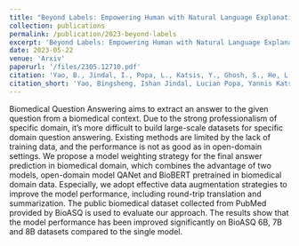```yaml
---
title: "Beyond Labels: Empowering Human with Natural Language Explanations through a Novel Active-Learning Architecture"
collection: publications
permalink: /publication/2023-beyond-labels
excerpt: 'Beyond Labels: Empowering Human with Natural Language Explanations through a Novel Active-Learning Architecture'
date: 2023-05-22
venue: 'Arxiv'
paperurl: '/files/2305.12710.pdf'
citation: 'Yao, B., Jindal, I., Popa, L., Katsis, Y., Ghosh, S., He, L., Lu, Y., Srivastava, S., Hendler, J.A., & Wang, D. (2023). Beyond Labels: Empowering Human with Natural Language Explanations through a Novel Active-Learning Architecture. ArXiv, abs/2305.12710.'
citation_short: 'Yao, Bingsheng, Ishan Jindal, Lucian Popa, Yannis Katsis, Sayan Ghosh, Lihong He, <b> Yuxuan Lu </b>, Shashank Srivastava, James A. Hendler and Dakuo Wang.  Beyond Labels: Empowering Human with Natural Language Explanations through a Novel Active-Learning Architecture. ArXiv, abs/2305.12710.'
---
```

Biomedical Question Answering aims to extract an answer to the given question from a biomedical context. Due to the strong professionalism of specific domain, it’s more difficult to build large-scale datasets for specific domain question answering. Existing methods are limited by the lack of training data, and the performance is not as good as in open-domain settings. We propose a model weighting strategy for the final answer prediction in biomedical domain, which combines the advantage of two models, open-domain model QANet and BioBERT pretrained in biomedical domain data. Especially, we adopt effective data augmentation strategies to improve the model performance, including round-trip translation and summarization. The public biomedical dataset collected from PubMed provided by BioASQ is used to evaluate our approach. The results show that the model performance has been improved significantly on BioASQ 6B, 7B and 8B datasets compared to the single model.


<!-- [Download paper here](https://arxiv.org/pdf/2206.12866.pdf) -->
